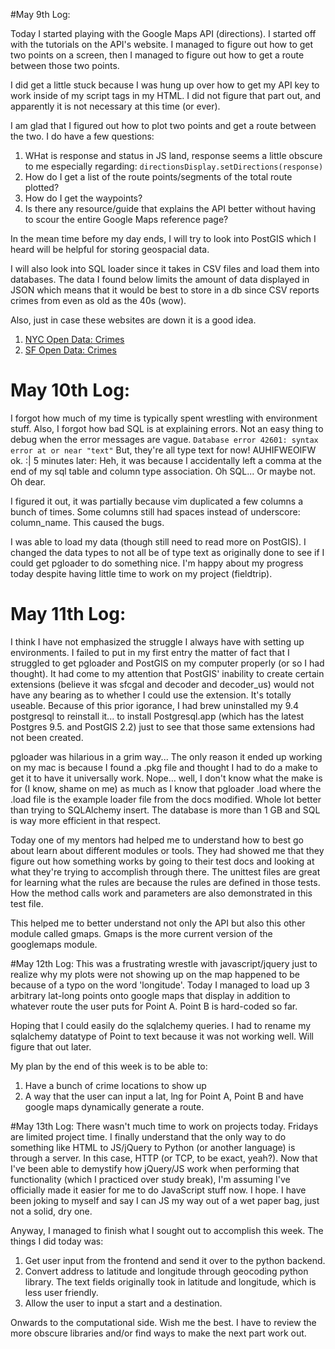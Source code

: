 
#May 9th Log:

Today I started playing with the Google Maps API (directions). I started off with the tutorials on the API's website. I managed to figure out how to get two points on a screen, then I managed to figure out how to get a route between those two points.

I did get a little stuck because I was hung up over how to get my API key to work inside of my script tags in my HTML. I did not figure that part out, and apparently it is not necessary at this time (or ever).

I am glad that I figured out how to plot two points and get a route between the two. I do have a few questions:

1. WHat is response and status in JS land, response seems a little obscure to me especially regarding: `directionsDisplay.setDirections(response)`
2. How do I get a list of the route points/segments of the total route plotted?
3. How do I get the waypoints?
4. Is there any resource/guide that explains the API better without having to scour the entire Google Maps reference page?

In the mean time before my day ends, I will try to look into PostGIS which I heard will be helpful for storing geospacial data.

I will also look into SQL loader since it takes in CSV files and load them into databases. The data I found below limits the amount of data displayed in JSON which means that it would be best to store in a db since CSV reports crimes from even as old as the 40s (wow). 

Also, just in case these websites are down it is a good idea. 

1. [NYC Open Data: Crimes](https://data.cityofnewyork.us/Public-Safety/NYPD-7-Major-Felony-Incident-Map/dvh8-u7es)
2. [SF Open Data: Crimes](https://data.sfgov.org/Public-Safety/Map-Crime-Incidents-from-1-Jan-2003/gxxq-x39z)

# May 10th Log:

I forgot how much of my time is typically spent wrestling with environment stuff. Also, I forgot how bad SQL is at explaining errors. Not an easy thing to debug when the error messages are vague.
`Database error 42601: syntax error at or near "text"`
But, they're all type text for now! AUHIFWEOIFW ok. :|
5 minutes later: Heh, it was because I accidentally left a comma at the end of my sql table and column type association. Oh SQL... Or maybe not. Oh dear.

I figured it out, it was partially because vim duplicated a few columns a bunch of times. Some columns still had spaces instead of underscore: column_name. This caused the bugs.

I was able to load my data (though still need to read more on PostGIS). I changed the data types to not all be of type text as originally done to see if I could get pgloader to do something nice. I'm happy about my progress today despite having little time to work on my project (fieldtrip).

# May 11th Log:
I think I have not emphasized the struggle I always have with setting up environments. I failed to put in my first entry the matter of fact that I struggled to get pgloader and PostGIS on my computer properly (or so I had thought). It had come to my attention that PostGIS' inability to create certain extensions (believe it was sfcgal and decoder and decoder_us) would not have any bearing as to whether I could use the extension. It's totally useable. Because of this prior igorance, I had brew uninstalled my 9.4 postgresql to reinstall it... to install Postgresql.app (which has the latest Postgres 9.5.<something> and PostGIS 2.2) just to see that those same extensions had not been created.

pgloader was hilarious in a grim way... The only reason it ended up working on my mac is because I found a .pkg file and thought I had to do a make to get it to have it universally work. Nope... well, I don't know what the make is for (I know, shame on me) as much as I know that pgloader <name of my csv loader file>.load where the .load file is the example loader file from the docs modified. Whole lot better than trying to SQLAlchemy insert. The database is more than 1 GB and SQL is way more efficient in that respect.

Today one of my mentors had helped me to understand how to best go about learn about different modules or tools. They had showed me that they figure out how something works by going to their test docs and looking at what they're trying to accomplish through there. The unittest files are great for learning what the rules are because the rules are defined in those tests. How the method calls work and parameters are also demonstrated in this test file.

This helped me to better understand not only the API but also this other module called gmaps. Gmaps is the more current version of the googlemaps module.

#May 12th Log:
This was a frustrating wrestle with javascript/jquery just to realize why my plots were not showing up on the map happened to be because of a typo on the word 'longitude'. Today I managed to load up 3 arbitrary lat-long points onto google maps that display in addition to whatever route the user puts for Point A. Point B is hard-coded so far.

Hoping that I could easily do the sqlalchemy queries. I had to rename my sqlalchemy datatype of Point to text because it was not working well. Will figure that out later.

My plan by the end of this week is to be able to:

1. Have a bunch of crime locations to show up
2. A way that the user can input a lat, lng for Point A, Point B and have google maps dynamically generate a route.

#May 13th Log:
There wasn't much time to work on projects today. Fridays are limited project time. I finally understand that the only way to do something like HTML to JS/jQuery to Python (or another language) is through a server. In this case, HTTP (or TCP, to be exact, yeah?). Now that I've been able to demystify how jQuery/JS work when performing that functionality (which I practiced over study break), I'm assuming I've officially made it easier for me to do JavaScript stuff now. I hope. I have been joking to myself and say I can JS my way out of a wet paper bag, just not a solid, dry one.

Anyway, I managed to finish what I sought out to accomplish this week. The things I did today was:

1. Get user input from the frontend and send it over to the python backend.
2. Convert address to latitude and longitude through geocoding python library. The text fields originally took in latitude and longitude, which is less user friendly.
3. Allow the user to input a start and a destination.

Onwards to the computational side. Wish me the best. I have to review the more obscure libraries and/or find ways to make the next part work out.